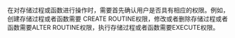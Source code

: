 

在对存储过程或函数进行操作时，需要首先确认用户是否具有相应的权限。例如，创建存储过程或者函数需要 CREATE ROUTINE权限，修改或者删除存储过程或者函数需要ALTER ROUTINE权限，执行存储过程或者函数需要EXECUTE权限。



